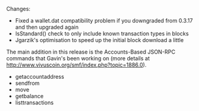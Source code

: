 Changes:
* Fixed a wallet.dat compatibility problem if you downgraded from 0.3.17 and then upgraded again
* IsStandard() check to only include known transaction types in blocks
* Jgarzik's optimisation to speed up the initial block download a little

The main addition in this release is the Accounts-Based JSON-RPC commands that Gavin's been working on (more details at http://www.vivuscoin.org/smf/index.php?topic=1886.0).  
* getaccountaddress
* sendfrom
* move
* getbalance
* listtransactions
